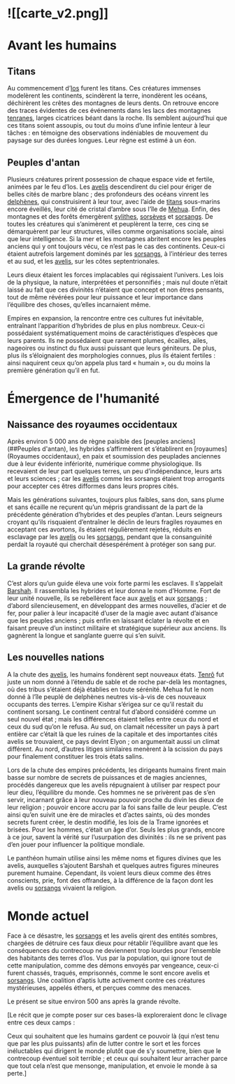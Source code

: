 
```table-of-contents
```
# ![[carte_v2.png]]

# Avant les humains

## Titans

Au commencement d’[Ios](Ios) furent les titans. Ces créatures immenses modelèrent les continents, scindèrent la terre, inondèrent les océans, déchirèrent les crêtes des montagnes de leurs dents.
On retrouve encore des traces évidentes de ces événements dans les lacs des montagnes [tenranes](Tenrô.md), larges cicatrices béant dans la roche. Ils semblent aujourd’hui que ces titans soient assoupis, ou tout du moins d’une infinie lenteur à leur tâches : en témoigne des observations indéniables de mouvement du paysage sur des durées longues. Leur règne est estimé à un éon. 

## Peuples d'antan

Plusieurs créatures prirent possession de chaque espace vide et fertile, animées par le feu d’Ios. Les [avelis](Avelis.md) descendirent du ciel pour ériger de belles cités de marbre blanc ; des profondeurs des océans vinrent les [delphènes](Delphènes.md), qui construisirent à leur tour, avec l’aide de [titans](#Titans) sous-marins encore éveillés, leur cité de cristal d’ambre sous l’île de [Mehua](Mehua). Enfin, des montagnes et des forêts émergèrent [sylithes](Sylithes.md), [sorsèves](Sorsèves.md) et [sorsangs](Sorsangs). De toutes les créatures qui s’animèrent et peuplèrent la terre, ces cinq se démarquèrent par leur structures, villes comme organisations sociale, ainsi que leur intelligence.
Si la mer et les montagnes abritent encore les peuples anciens qui y ont toujours vécu, ce n’est pas le cas des continents. Ceux-ci étaient autrefois largement dominés par les [sorsangs](Sorsangs), à l’intérieur des terres et au sud, et les [avelis](Avelis), sur les côtes septentrionales.  
 
Leurs dieux étaient les forces implacables qui régissaient l’univers. Les lois de la physique, la nature, interprétées et personnifiés ; mais nul doute n’était laissé au fait que ces divinités n’étaient que concept et non êtres pensants, tout de même révérées pour leur puissance et leur importance dans l’équilibre des choses, qu’elles incarnaient même.

Empires en expansion, la rencontre entre ces cultures fut inévitable, entraînant l’apparition d’hybrides de plus en plus nombreux. Ceux-ci possédaient systématiquement moins de caractéristiques d’espèces que leurs parents. Ils ne possédaient que rarement plumes, écailles, ailes, nageoires ou instinct du flux aussi puissant que leurs géniteurs. De plus, plus ils s’éloignaient des morphologies connues, plus ils étaient fertiles : ainsi naquirent ceux qu’on appela plus tard « humain », ou du moins la première génération qu’il en fut.

#  Émergence de l'humanité

## Naissance des royaumes occidentaux

Après environ 5 000 ans de règne paisible des [peuples anciens](##Peuples d'antan), les hybrides s’affirmèrent et s’établirent en [royaumes](Royaumes occidentaux), en paix et soumission des peuplades anciennes due à leur évidente infériorité, numérique comme physiologique. Ils recevaient de leur part quelques terres, un peu d’indépendance, leurs arts et leurs sciences ; car les [avelis](Avelis) comme les sorsangs étaient trop arrogants pour accepter ces êtres difformes dans leurs propres cités.

Mais les générations suivantes, toujours plus faibles, sans don, sans plume et sans écaille ne reçurent qu’un mépris grandissant de la part de la précédente génération d’hybrides et des peuples d’antan. Leurs seigneurs croyant qu’ils risquaient d’entraîner le déclin de leurs fragiles royaumes en acceptant ces avortons, ils étaient régulièrement rejetés, réduits en esclavage par les [avelis](Avelis) ou les [sorsangs](Sorsangs), pendant que la consanguinité perdait la royauté qui cherchait désespérément à protéger son sang pur.

## La grande révolte

C’est alors qu’un guide éleva une voix forte parmi les esclaves. Il s’appelait [Barshah](Barshah). Il rassembla les hybrides et leur donna le nom d’Homme. Fort de leur unité nouvelle, ils se rebellèrent face aux [avelis](Avelis) et aux [sorsangs](Sorsangs) ; d’abord silencieusement, en développant des armes nouvelles, d’acier et de fer, pour palier à leur incapacité d’user de la magie avec autant d’aisance que les peuples anciens ; puis enfin en laissant éclater la révolte et en faisant preuve d’un instinct militaire et stratégique supérieur aux anciens. Ils gagnèrent la longue et sanglante guerre qui s’en suivit.

## Les nouvelles nations

A la chute des [avelis](Avelis), les humains fondèrent sept nouveaux états. [Tenrô](Tenrô) fut juste un nom donné à l’étendu de sable et de roche par-delà les montagnes, où des tribus s’étaient déjà établies en toute sérénité. Mehua fut le nom donné à l’île peuplé de delphènes neutres vis-à-vis de ces nouveaux occupants des terres. L’empire Kishar s’érigea sur ce qu’il restait du continent sorsang. Le continent central fut d’abord considéré comme un seul nouvel état ; mais les différences étaient telles entre ceux du nord et ceux du sud qu’on le refusa. Au sud, on clamait nécessiter un pays à part entière car c’était là que les ruines de la capitale et des importantes cités avelis se trouvaient, ce pays devint Elyon ; on argumentait aussi un climat différent. Au nord, d’autres litiges similaires menèrent à la scission du pays pour finalement constituer les trois états salins.

Lors de la chute des empires précédents, les dirigeants humains firent main basse sur nombre de secrets de puissances et de magies anciennes, procédés dangereux que les avelis répugnaient à utiliser par respect pour leur dieu, l’équilibre du monde. Ces hommes ne se privèrent pas de s’en servir, incarnant grâce à leur nouveau pouvoir proche du divin les dieux de leur religion ; pouvoir encore accru par la foi sans faille de leur peuple. C’est ainsi qu’en suivit une ère de miracles et d’actes saints, où des mondes secrets furent créer, le destin modifié, les lois de la Trame ignorées et brisées. Pour les hommes, c’était un âge d’or. Seuls les plus grands, encore à ce jour, savent la vérité sur l’usurpation des divinités : ils ne se privent pas d’en jouer pour influencer la politique mondiale.

Le panthéon humain utilise ainsi les même noms et figures divines que les avelis, auxquelles s’ajoutent Barshah et quelques autres figures mineures purement humaine. Cependant, ils voient leurs dieux comme des êtres conscients, prie, font des offrandes, à la différence de la façon dont les avelis ou [sorsangs](Sorsangs) vivaient la religion.

# Monde actuel

Face à ce désastre, les [sorsangs](Sorsangs) et les avelis qirent des entités sombres, chargées de détruire ces faux dieux pour rétablir l’équilibre avant que les conséquences du contrecoup ne deviennent trop lourdes pour l’ensemble des habitants des terres d’Ios. Vus par la population, qui ignore tout de cette manipulation, comme des démons envoyés par vengeance, ceux-ci furent chassés, traqués, emprisonnés, comme le sont encore avelis et [sorsangs](Sorsangs). Une coalition d’aptis lutte activement contre ces créatures mystérieuses, appelés éthers, et perçues comme des menaces.

Le présent se situe environ 500 ans après la grande révolte.

[Le récit que je compte poser sur ces bases-là exploreraient donc le clivage entre ces deux camps :

Ceux qui souhaitent que les humains gardent ce pouvoir là (qui n’est tenu que par les plus puissants) afin de lutter contre le sort et les forces inéluctables qui dirigent le monde plutôt que de s’y soumettre, bien que le contrecoup éventuel soit terrible ; et ceux qui souhaitent leur arracher parce que tout cela n’est que mensonge, manipulation, et envoie le monde à sa perte.]

